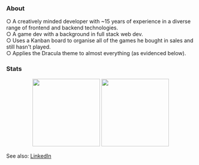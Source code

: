 ### About

○ A creatively minded developer with ~15 years of experience in a diverse range of frontend and backend technologies.  
○ A game dev with a background in full stack web dev.  
○ Uses a Kanban board to organise all of the games he bought in sales and still hasn't played.  
○ Applies the Dracula theme to almost everything (as evidenced below).

### Stats

<div align="center">
  <img height="180em" src="https://github-readme-stats.vercel.app/api?username=riari&count_private=true&show_icons=true&theme=dracula&bg_color=90,282c3b,2e3242&hide_border=true" />
  <img height="180em" src="https://github-readme-stats.vercel.app/api/top-langs/?username=riari&theme=dracula&bg_color=90,282c3b,2e3242&hide_border=true&layout=compact&langs_count=6&exclude_repo=riari.dev,laravel-forum-frontend,dailies,vuepress-api-test,arvale.world,drf-vue,tron-legacy-atom,rna-guild.net" />
</div>

See also: [LinkedIn](https://www.linkedin.com/in/riari/)

<!-- Resources -->
<!-- GitHub Stats: https://github.com/anuraghazra/github-readme-stats -->
